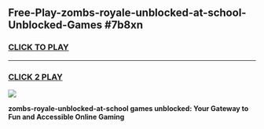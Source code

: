
## Free-Play-zombs-royale-unblocked-at-school-Unblocked-Games #7b8xn
<h3>
<a href="https://news.freeplayer.one?title=zombs-royale-unblocked-at-school&ref=8M">CLICK TO PLAY</a></h3>
<hr>

<h3>
<a href="https://news.freeplayer.one?title=zombs-royale-unblocked-at-school&ref=8M">CLICK 2 PLAY</a>
  
</h3>

<a href="https://news.freeplayer.one?title=zombs-royale-unblocked-at-school&ref=8M"><img src="https://clearcache.store/games.png"></a>


**zombs-royale-unblocked-at-school games unblocked: Your Gateway to Fun and Accessible Online Gaming**
